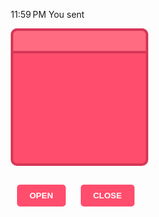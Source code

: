 

11:59 PM
You sent
<!DOCTYPE html>
<html lang="en">
<head>
  <meta charset="UTF-8" />
  <meta name="viewport" content="width=device-width, initial-scale=1.0"/>
  <title>Surprise Box</title>
  <style>
    * { box-sizing: border-box; }

    body {
      margin: 0;
      height: 100vh;
      background: #fff0f5;
      display: flex;
      flex-direction: column;
      align-items: center;
      justify-content: center;
      font-family: Arial, sans-serif;
    }

    .box-wrapper {
      position: relative;
      width: 220px;
      height: 220px;
      display: flex;
      align-items: flex-end;
      justify-content: center;
    }

    .box-body {
      width: 100%;
      height: 100%;
      background: #ff4d6d;
      border: 4px solid #d73757;
      border-radius: 10px;
      position: relative;
      z-index: 1;
    }

    .box-lid {
      position: absolute;
      width: 100%;
      height: 40px;
      background: #ff6b81;
      top: 0;
      left: 0;
      border-radius: 10px 10px 0 0;
      border: 4px solid #d73757;
      z-index: 2;
      transition: top 0.5s ease;
    }

    .box-lid.open {
      top: -100px;
    }

    .video-container {
      position: absolute;
      top: -200px;
      width: 220px;
      background: white;
      padding: 10px;
      border-radius: 10px;
      box-shadow: 0 4px 10px rgba(0,0,0,0.2);
      opacity: 0;
      transform: translateY(30px);
      transition: all 0.5s ease;
      z-index: 3;
    }

    .video-container.show {
      opacity: 1;
      transform: translateY(0);
    }

    video {
      width: 100%;
      height: 130px;
      object-fit: cover;
      border-radius: 8px;
    }

    .buttons {
      margin-top: 30px;
    }

    button {
      padding: 10px 20px;
      margin: 0 10px;
      background: #ff4d6d;
      color: white;
      border: none;
      border-radius: 5px;
      font-weight: bold;
      cursor: pointer;
    }

    button:hover {
      background: #c92f4f;
    }
  </style>
</head>
<body>

  <div class="box-wrapper">
    <div class="video-container" id="videoBox">
      <video id="loveVideo" autoplay loop controls playsinline>
        <source src="myday.mp4" type="video/mp4" />
        Your browser does not support the video tag.
      </video>
    </div>
    <div class="box-lid" id="lid"></div>
    <div class="box-body"></div>
  </div>

  <div class="buttons">
    <button onclick="openBox()">OPEN</button>
    <button onclick="closeBox()">CLOSE</button>
  </div>

  <script>
    const lid = document.getElementById("lid");
    const videoBox = document.getElementById("videoBox");
    const video = document.getElementById("loveVideo");

    function openBox() {
      lid.classList.add("open");
      videoBox.classList.add("show");
      video.play();
    }

    function closeBox() {
      lid.classList.remove("open");
      videoBox.classList.remove("show");
      video.pause();
      video.currentTime = 0;
    }
  </script>

</body>
</html>
